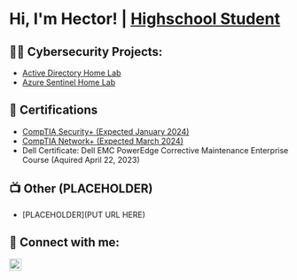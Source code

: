 <h1>Hi, I'm Hector! | <a href="https://www.linkedin.com/in/Hector-Garcia1012/">  
  Highschool Student </a>

<h2>👨‍💻 Cybersecurity Projects:</h2>

  - [Active Directory Home Lab](https://github.com/HectorCyber/LABURL)
  - [Azure Sentinel Home Lab](https://github.com/HectorCyber/AzureSentinelLab/tree/main)
    
<h2>📄 Certifications</h2>

- [CompTIA Security+ (Expected January 2024)](https://www.comptia.org/certifications/security)
- [CompTIA Network+ (Expected March 2024)](https://www.comptia.org/certifications/network)
- Dell Certificate: Dell EMC PowerEdge Corrective Maintenance Enterprise Course (Aquired April 22, 2023)
  
<h2>📺 Other (PLACEHOLDER)</h2>

- [PLACEHOLDER](PUT URL HERE)


<h2> 👥 Connect with me:</h2>


[<img align="left" alt="HectorGarcia | LinkedIn" width="22px" src="https://cdn.jsdelivr.net/npm/simple-icons@v3/icons/linkedin.svg" />][linkedin]



[linkedin]: https://www.linkedin.com/in/Hector-Garcia1012
